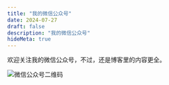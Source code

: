 ```yaml
---
title: "我的微信公众号"
date: 2024-07-27
draft: false
description: "我的微信公众号"
hideMeta: true
---
```


欢迎关注我的微信公众号，不过，还是博客里的内容更全。

![微信公众号二维码](/images/wechat-qrcode.png) 